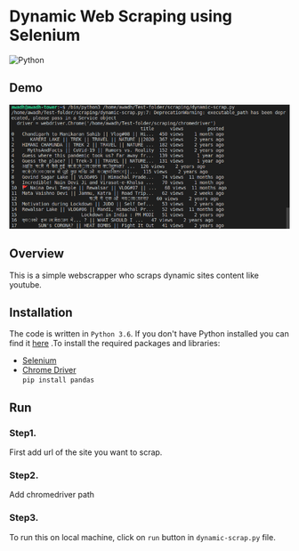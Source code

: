 # Dynamic Web Scraping using Selenium

![Python](https://img.shields.io/badge/Python-3.6-%20%23ffcc00)

## Demo

![index_page](https://github.com/rs301378/dynamic-web-scraping/blob/master/scrap.png)

## Overview
This is a simple webscrapper who scraps dynamic sites content like youtube.

## Installation
The code is written in `Python 3.6`. If you don't have Python installed you can find it [here](https://www.python.org/downloads/ "install python") .To install the required packages and libraries: 
* [Selenium](https://www.selenium.dev/downloads/ "install selenium")
* [Chrome Driver](https://chromedriver.chromium.org/downloads "chrome driver") <br>
`pip install pandas`
## Run
### Step1.
First add url of the site you want to scrap.
### Step2.
Add chromedriver path 
### Step3.
To run this on local machine, click on `run` button in `dynamic-scrap.py` file.

